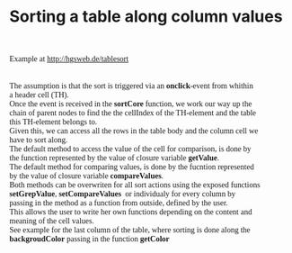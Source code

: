 <h1>Sorting a table along column values</h1>

<pre style="font-family:Verdana">


Example at <a href="http://hgsweb.de/tablesort">http://hgsweb.de/tablesort</a>


The assumption is that the sort is triggered via an <b>onclick</b>-event from whithin
a header cell (TH).
Once the event is received in the <b>sortCore</b> function, we work our way up the
chain of parent nodes to find the the cellIndex of the TH-element and the table 
this TH-element belongs to.
Given this, we can access all the rows in the table body and the column cell we 
have to sort along.
The default method to access the value of the cell for comparison, is done by 
the function represented by the value of closure variable <b>getValue</b>.  
The default method for comparing values, is done by the fucntion represented 
by the value of closure variable <b>compareValues</b>.  
Both methods can be overwriten for all sort actions using the exposed functions 
<b>setGrepValue</b>, <b>setCompareValues</b>  or individualy for every column by
passing in the method as a function from outside, defined by the user.
This allows the user to write her own functions depending on the content and 
meaning of the cell values.
See example for the last column of the table, where sorting is done along the 
<b>backgroudColor</b> passing in the function <b>getColor</b> 


